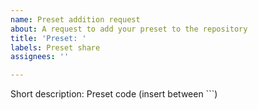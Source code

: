 ```yaml
---
name: Preset addition request
about: A request to add your preset to the repository
title: 'Preset: '
labels: Preset share
assignees: ''

---
```


Short description: 
Preset code (insert between \`\`\`)
```

```
